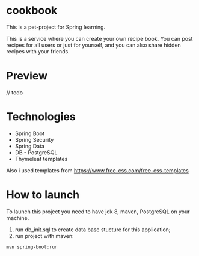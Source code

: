 # cookbook
This is a pet-project for Spring learning.

This is a service where you can create your own recipe book. You can post recipes for all users or just for yourself, and you can also share hidden recipes with your friends.

# Preview
// todo

# Technologies
* Spring Boot
* Spring Security
* Spring Data
* DB - PostgreSQL
* Thymeleaf templates

Also i used templates from https://www.free-css.com/free-css-templates
# How to launch
To launch this project you need to have jdk 8, maven, PostgreSQL on your machine.
1) run db_init.sql to create data base stucture for this application;
2) run project with maven: 
```sh
mvn spring-boot:run
```
